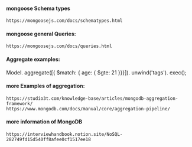 #### mongoose Schema types
    https://mongoosejs.com/docs/schematypes.html

#### mongoose general Queries:
    https://mongoosejs.com/docs/queries.html


#### Aggregate examples:
 Model.
  aggregate([{ $match: { age: { $gte: 21 }}}]).
  unwind('tags').
  exec();


#### more Examples of aggregation:
    https://studio3t.com/knowledge-base/articles/mongodb-aggregation-framework/
    https://www.mongodb.com/docs/manual/core/aggregation-pipeline/



#### more information of MongoDB
    https://interviewhandbook.notion.site/NoSQL-282749fd15d540ff8afee0cf1517ee18